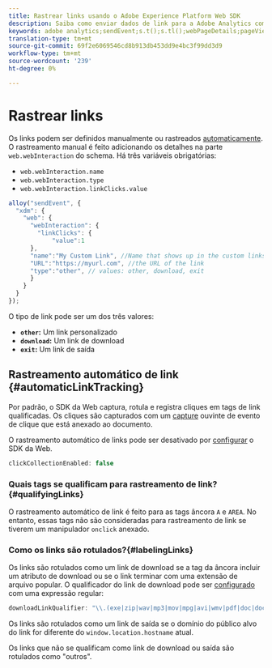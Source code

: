 ```yaml
---
title: Rastrear links usando o Adobe Experience Platform Web SDK
description: Saiba como enviar dados de link para a Adobe Analytics com o Experience Platform Web SDK
keywords: adobe analytics;sendEvent;s.t();s.tl();webPageDetails;pageViews;webInteraction;page visualização;link tracking;links;track links;click links;clickCollection;click collection;collection;click collection;
translation-type: tm+mt
source-git-commit: 69f2e6069546cd8b913db453dd9e4bc3f99dd3d9
workflow-type: tm+mt
source-wordcount: '239'
ht-degree: 0%

---
```



# Rastrear links

Os links podem ser definidos manualmente ou rastreados [automaticamente](#automaticLinkTracking). O rastreamento manual é feito adicionando os detalhes na parte `web.webInteraction` do schema. Há três variáveis obrigatórias:

* `web.webInteraction.name`
* `web.webInteraction.type`
* `web.webInteraction.linkClicks.value`

```javascript
alloy("sendEvent", {
  "xdm": {
    "web": {
      "webInteraction": {
        "linkClicks": {
            "value":1
      },
      "name":"My Custom Link", //Name that shows up in the custom links report
      "URL":"https://myurl.com", //the URL of the link
      "type":"other", // values: other, download, exit
      }
    }
  }
});
```

O tipo de link pode ser um dos três valores:

* **`other`:** Um link personalizado
* **`download`:** Um link de download
* **`exit`:** Um link de saída

## Rastreamento automático de link {#automaticLinkTracking}

Por padrão, o SDK da Web captura, rotula e registra cliques em tags de link qualificadas. Os cliques são capturados com um [capture](https://www.w3.org/TR/uievents/#capture-phase) ouvinte de evento de clique que está anexado ao documento.

O rastreamento automático de links pode ser desativado por [configurar](../fundamentals/configuring-the-sdk.md#clickCollectionEnabled) o SDK da Web.

```javascript
clickCollectionEnabled: false
```

### Quais tags se qualificam para rastreamento de link?{#qualifyingLinks}

O rastreamento automático de link é feito para as tags âncora `A` e `AREA`. No entanto, essas tags não são consideradas para rastreamento de link se tiverem um manipulador `onclick` anexado.

### Como os links são rotulados?{#labelingLinks}

Os links são rotulados como um link de download se a tag da âncora incluir um atributo de download ou se o link terminar com uma extensão de arquivo popular. O qualificador do link de download pode ser [configurado](../fundamentals/configuring-the-sdk.md) com uma expressão regular:

```javascript
downloadLinkQualifier: "\\.(exe|zip|wav|mp3|mov|mpg|avi|wmv|pdf|doc|docx|xls|xlsx|ppt|pptx)$"
```

Os links são rotulados como um link de saída se o domínio do público alvo do link for diferente do `window.location.hostname` atual.

Os links que não se qualificam como link de download ou saída são rotulados como &quot;outros&quot;.
